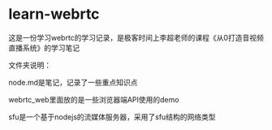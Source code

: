 # learn-webrtc

这是一份学习webrtc的学习记录，是极客时间上李超老师的课程《从0打造音视频直播系统》的学习笔记

文件夹说明：

node.md是笔记，记录了一些重点知识点

webrtc_web里面放的是一些浏览器端API使用的demo

sfu是一个基于nodejs的流媒体服务器，采用了sfu结构的网络类型

